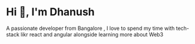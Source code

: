 <h1 align="left">Hi 👋, I'm Dhanush</h1>
<p align="left">A passionate developer from Bangalore , I love to spend my time with tech-stack likr react and angular alongside learning more about Web3</p>



